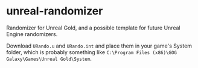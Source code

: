 # unreal-randomizer
Randomizer for Unreal Gold, and a possible template for future Unreal Engine randomizers.

Download `URando.u` and `URando.int` and place them in your game's System folder, which is probably something like `C:\Program Files (x86)\GOG Galaxy\Games\Unreal Gold\System`.
